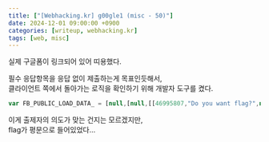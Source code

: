 ```yaml
---
title: ["[Webhacking.kr] g00gle1 (misc - 50)"]
date: 2024-12-01 09:00:00 +0900
categories: [writeup, webhacking.kr]
tags: [web, misc]
---
```


실제 구글폼이 링크되어 있어 띠용했다.  

필수 응답항목을 응답 없이 제출하는게 목표인듯해서,  
클라이언트 쪽에서 돌아가는 로직을 확인하기 위해 개발자 도구를 켰다.

```javascript
var FB_PUBLIC_LOAD_DATA_ = [null,[null,[[46995807,"Do you want flag?",null,4,[[1748584378,[["yes",null,null,null,0],["sure",null,null,null,0]],1,null,[[7,204,[""]]],null,null,null,0]],null,null,null,null,null,null,[null,"Do you want flag?"]]],["ok. here is what you want. FLAG{how_can_i_pwn_googl3?}",1,0,1,0],null,null,[null,0],null,[1,""],"g00gle1",51,[null,null,null,2,null,null,1],null,null,null,null,[2],[[1,1,1,1,1],1],null,null,null,null,null,null,null,null,[null,"g00gle1"]],"/forms","webhacking.kr_g00gle1",null,null,null,"",null,0,0,null,"",0,"e/1FAIpQLSd5S_aJDd8jMiGEpabw1l4NCObP-4Zwdd5l0uAQU5NElpsrCw",0,"[]",0,0];
```

이게 출제자의 의도가 맞는 건지는 모르겠지만,  
flag가 평문으로 들어있었다...